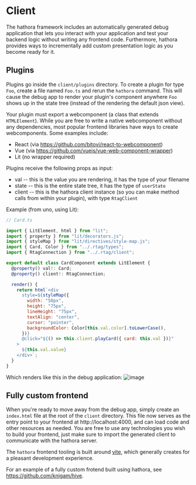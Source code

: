 # Client

The hathora framework includes an automatically generated debug application that lets you interact with your application and test your backend logic without writing any frontend code. Furthermore, hathora provides ways to incrementally add custom presentation logic as you become ready for it.

## Plugins

Plugins go inside the `client/plugins` directory. To create a plugin for type `Foo`, create a file named `Foo.ts` and rerun the `hathora` command. This will cause the debug app to render your plugin's component anywhere `Foo` shows up in the state tree (instead of the rendering the default json view).

Your plugin must export a webcomponent (a class that extends `HTMLElement`). While you are free to write a native webcomponent without any dependencies, most popular frontend libraries have ways to create webcomponents. Some examples include:

- React (via https://github.com/bitovi/react-to-webcomponent)
- Vue (via https://github.com/vuejs/vue-web-component-wrapper)
- Lit (no wrapper required)

Plugins receive the following props as input:

- val -- this is the value you are rendering, it has the type of your filename
- state -- this is the entire state tree, it has the type of `userState`
- client -- this is the hathora client instance (so you can make method calls from within your plugin), with type `RtagClient`

Example (from uno, using Lit):

```js
// Card.ts

import { LitElement, html } from "lit";
import { property } from "lit/decorators.js";
import { styleMap } from "lit/directives/style-map.js";
import { Card, Color } from "../.rtag/types";
import { RtagConnection } from "../.rtag/client";

export default class CardComponent extends LitElement {
  @property() val!: Card;
  @property() client!: RtagConnection;

  render() {
    return html`<div
      style=${styleMap({
        width: "50px",
        height: "75px",
        lineHeight: "75px",
        textAlign: "center",
        cursor: "pointer",
        backgroundColor: Color[this.val.color].toLowerCase(),
      })}
      @click="${() => this.client.playCard({ card: this.val })}"
    >
      ${this.val.value}
    </div>`;
  }
}
```

Which renders like this in the debug application:
![image](https://user-images.githubusercontent.com/5400947/134374863-612fb496-bb48-40c9-bbdc-ed4257565aea.png)

## Fully custom frontend

When you're ready to move away from the debug app, simply create an `index.html` file at the root of the `client` directory. This file now serves as the entry point to your frontend at http://localhost:4000, and can load code and other resources as needed. You are free to use any technologies you wish to build your frontend, just make sure to import the generated client to communicate with the hathora server.

The `hathora` frontend tooling is built around [vite](https://vitejs.dev/), which generally creates for a pleasant development experience.

For an example of a fully custom frotend built using hathora, see https://github.com/knigam/hive.

